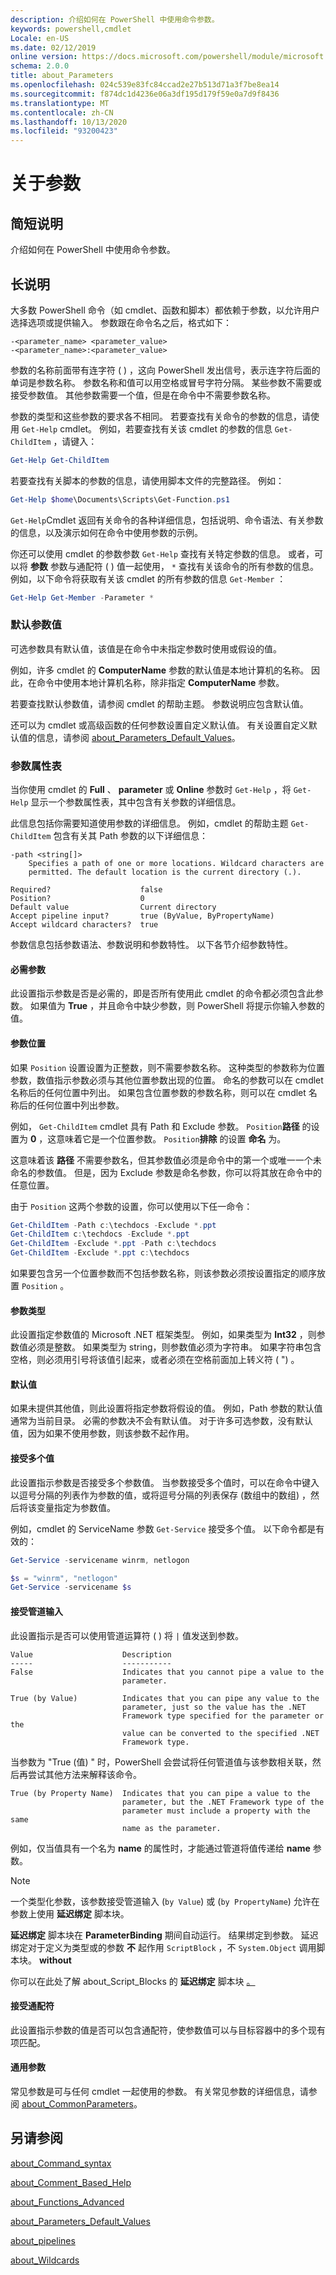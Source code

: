```yaml
---
description: 介绍如何在 PowerShell 中使用命令参数。
keywords: powershell,cmdlet
Locale: en-US
ms.date: 02/12/2019
online version: https://docs.microsoft.com/powershell/module/microsoft.powershell.core/about/about_parameters?view=powershell-7.1&WT.mc_id=ps-gethelp
schema: 2.0.0
title: about_Parameters
ms.openlocfilehash: 024c539e83fc84ccad2e27b513d71a3f7be8ea14
ms.sourcegitcommit: f874dc1d4236e06a3df195d179f59e0a7d9f8436
ms.translationtype: MT
ms.contentlocale: zh-CN
ms.lasthandoff: 10/13/2020
ms.locfileid: "93200423"
---
```

# <a name="about-parameters"></a>关于参数

## <a name="short-description"></a>简短说明
介绍如何在 PowerShell 中使用命令参数。

## <a name="long-description"></a>长说明

大多数 PowerShell 命令（如 cmdlet、函数和脚本）都依赖于参数，以允许用户选择选项或提供输入。 参数跟在命令名之后，格式如下：

```
-<parameter_name> <parameter_value>
-<parameter_name>:<parameter_value>
```

参数的名称前面带有连字符 ( ) ，这向 PowerShell 发出信号，表示连字符后面的单词是参数名称。 参数名称和值可以用空格或冒号字符分隔。 某些参数不需要或接受参数值。 其他参数需要一个值，但是在命令中不需要参数名称。

参数的类型和这些参数的要求各不相同。 若要查找有关命令的参数的信息，请使用 `Get-Help` cmdlet。 例如，若要查找有关该 cmdlet 的参数的信息 `Get-ChildItem` ，请键入：

```powershell
Get-Help Get-ChildItem
```

若要查找有关脚本的参数的信息，请使用脚本文件的完整路径。 例如：

```powershell
Get-Help $home\Documents\Scripts\Get-Function.ps1
```

`Get-Help`Cmdlet 返回有关命令的各种详细信息，包括说明、命令语法、有关参数的信息，以及演示如何在命令中使用参数的示例。

你还可以使用 cmdlet 的参数参数 `Get-Help` 查找有关特定参数的信息。 或者，可以将 **参数** 参数与通配符 ( ) 值一起使用， `*` 查找有关该命令的所有参数的信息。 例如，以下命令将获取有关该 cmdlet 的所有参数的信息 `Get-Member` ：

```powershell
Get-Help Get-Member -Parameter *
```

### <a name="default-parameter-values"></a>默认参数值

可选参数具有默认值，该值是在命令中未指定参数时使用或假设的值。

例如，许多 cmdlet 的 **ComputerName** 参数的默认值是本地计算机的名称。 因此，在命令中使用本地计算机名称，除非指定 **ComputerName** 参数。

若要查找默认参数值，请参阅 cmdlet 的帮助主题。 参数说明应包含默认值。

还可以为 cmdlet 或高级函数的任何参数设置自定义默认值。 有关设置自定义默认值的信息，请参阅 [about_Parameters_Default_Values](about_Parameters_Default_Values.md)。

### <a name="parameter-attribute-table"></a>参数属性表

当你使用 cmdlet 的 **Full** 、 **parameter** 或 **Online** 参数时 `Get-Help` ，将 `Get-Help` 显示一个参数属性表，其中包含有关参数的详细信息。

此信息包括你需要知道使用参数的详细信息。
例如，cmdlet 的帮助主题 `Get-ChildItem` 包含有关其 Path 参数的以下详细信息：

```
-path <string[]>
    Specifies a path of one or more locations. Wildcard characters are
    permitted. The default location is the current directory (.).

Required?                    false
Position?                    0
Default value                Current directory
Accept pipeline input?       true (ByValue, ByPropertyName)
Accept wildcard characters?  true
```

参数信息包括参数语法、参数说明和参数特性。 以下各节介绍参数特性。

#### <a name="parameter-required"></a>必需参数

此设置指示参数是否是必需的，即是否所有使用此 cmdlet 的命令都必须包含此参数。 如果值为 **True** ，并且命令中缺少参数，则 PowerShell 将提示你输入参数的值。

#### <a name="parameter-position"></a>参数位置

如果 `Position` 设置设置为正整数，则不需要参数名称。 这种类型的参数称为位置参数，数值指示参数必须与其他位置参数出现的位置。 命名的参数可以在 cmdlet 名称后的任何位置中列出。 如果包含位置参数的参数名称，则可以在 cmdlet 名称后的任何位置中列出参数。

例如， `Get-ChildItem` cmdlet 具有 Path 和 Exclude 参数。 `Position`**路径** 的设置为 **0** ，这意味着它是一个位置参数。 `Position`**排除** 的设置 **命名** 为。

这意味着该 **路径** 不需要参数名，但其参数值必须是命令中的第一个或唯一一个未命名的参数值。
但是，因为 Exclude 参数是命名参数，你可以将其放在命令中的任意位置。

由于 `Position` 这两个参数的设置，你可以使用以下任一命令：

```powershell
Get-ChildItem -Path c:\techdocs -Exclude *.ppt
Get-ChildItem c:\techdocs -Exclude *.ppt
Get-ChildItem -Exclude *.ppt -Path c:\techdocs
Get-ChildItem -Exclude *.ppt c:\techdocs
```

如果要包含另一个位置参数而不包括参数名称，则该参数必须按设置指定的顺序放置 `Position` 。

#### <a name="parameter-type"></a>参数类型

此设置指定参数值的 Microsoft .NET 框架类型。 例如，如果类型为 **Int32** ，则参数值必须是整数。 如果类型为 string，则参数值必须为字符串。 如果字符串包含空格，则必须用引号将该值引起来，或者必须在空格前面加上转义符 ( ") 。

#### <a name="default-value"></a>默认值

如果未提供其他值，则此设置将指定参数将假设的值。 例如，Path 参数的默认值通常为当前目录。 必需的参数决不会有默认值。
对于许多可选参数，没有默认值，因为如果不使用参数，则该参数不起作用。

#### <a name="accepts-multiple-values"></a>接受多个值

此设置指示参数是否接受多个参数值。
当参数接受多个值时，可以在命令中键入以逗号分隔的列表作为参数的值，或将逗号分隔的列表保存 (数组中的数组) ，然后将该变量指定为参数值。

例如，cmdlet 的 ServiceName 参数 `Get-Service` 接受多个值。 以下命令都是有效的：

```powershell
Get-Service -servicename winrm, netlogon
```

```powershell
$s = "winrm", "netlogon"
Get-Service -servicename $s
```

#### <a name="accepts-pipeline-input"></a>接受管道输入

此设置指示是否可以使用管道运算符 ( ) 将 `|` 值发送到参数。

```
Value                    Description
-----                    -----------
False                    Indicates that you cannot pipe a value to the
                         parameter.

True (by Value)          Indicates that you can pipe any value to the
                         parameter, just so the value has the .NET
                         Framework type specified for the parameter or the
                         value can be converted to the specified .NET
                         Framework type.
```

当参数为 "True (值) " 时，PowerShell 会尝试将任何管道值与该参数相关联，然后再尝试其他方法来解释该命令。

```
True (by Property Name)  Indicates that you can pipe a value to the
                         parameter, but the .NET Framework type of the
                         parameter must include a property with the same
                         name as the parameter.
```

例如，仅当值具有一个名为 **name** 的属性时，才能通过管道将值传递给 **name** 参数。

> [!NOTE]
> 一个类型化参数，该参数接受管道输入 (`by Value`) 或 (`by PropertyName`) 允许在参数上使用 **延迟绑定** 脚本块。
>
> **延迟绑定** 脚本块在 **ParameterBinding** 期间自动运行。 结果绑定到参数。 延迟绑定对于定义为类型或的参数 **不** 起作用 `ScriptBlock` ，不 `System.Object` 调用脚本块。 **without**
>
> 你可以在此处了解 about_Script_Blocks 的 **延迟绑定** 脚本块 [。](about_Script_Blocks.md)

#### <a name="accepts-wildcard-characters"></a>接受通配符

此设置指示参数的值是否可以包含通配符，使参数值可以与目标容器中的多个现有项匹配。

#### <a name="common-parameters"></a>通用参数

常见参数是可与任何 cmdlet 一起使用的参数。 有关常见参数的详细信息，请参阅 [about_CommonParameters](about_CommonParameters.md)。

## <a name="see-also"></a>另请参阅

[about_Command_syntax](about_Command_syntax.md)

[about_Comment_Based_Help](about_Comment_Based_Help.md)

[about_Functions_Advanced](about_Functions_Advanced.md)

[about_Parameters_Default_Values](about_Parameters_Default_Values.md)

[about_pipelines](about_Pipelines.md)

[about_Wildcards](about_Wildcards.md)

